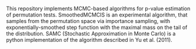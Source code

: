 This repository implements MCMC-based algorithms for p-value estimation of permutation tests.
SmoothedMCMCIS is an experimental algorithm, that samples from the permutation space via importance sampling, with exponentially-smoothed step function with the maximal mass on the tail of the distribution.
SAMC (Stochastic Approximation in Monte Carlo) is a python implementation of the algorithm described in Yu et al. (2011).
